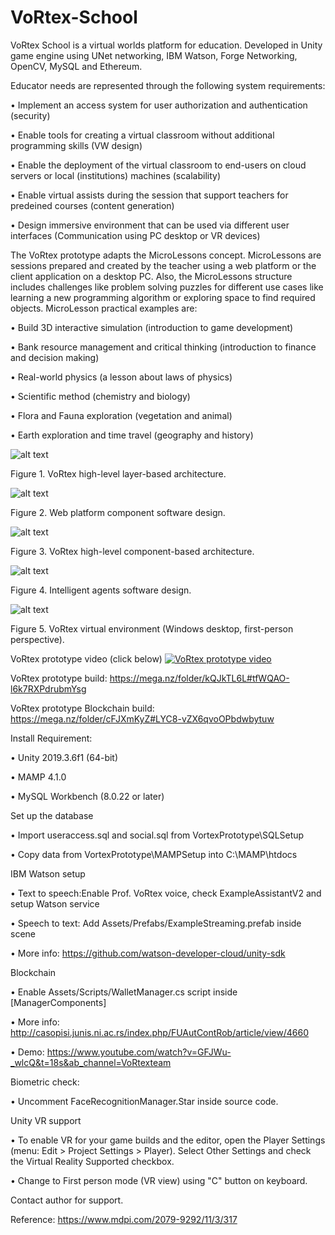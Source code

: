# VoRtex-School
VoRtex School is a virtual worlds platform for education. Developed in Unity game engine using UNet networking, IBM Watson, Forge Networking, OpenCV, MySQL and Ethereum.

Educator needs are represented through the following system requirements:

•	Implement an access system for user authorization and authentication (security)

•	Enable tools for creating a virtual classroom without additional programming skills (VW design)

•	Enable the deployment of the virtual classroom to end-users on cloud servers or local (institutions) machines (scalability)

•	Enable virtual assists during the session that support teachers for predeined courses (content generation)

•	Design immersive environment that can be used via different user interfaces (Communication using PC desktop or VR devices)



The VoRtex prototype adapts the MicroLessons concept. MicroLessons are sessions prepared and created by the teacher using a web platform or the client application on a desktop PC. Also, the MicroLessons structure includes challenges like problem solving puzzles for different use cases like learning a new programming algorithm or exploring space to find required objects. MicroLesson practical examples are:

•	Build 3D interactive simulation (introduction to game development)

•	Bank resource management and critical thinking (introduction to finance and decision making)

•	Real-world physics (a lesson about laws of physics)

•	Scientific method (chemistry and biology)

•	Flora and Fauna exploration (vegetation and animal)

•	Earth exploration and time travel (geography and history)


![alt text](https://github.com/Aca1990/VoRtex-School/blob/master/Pictures/VoRtex%20high-level%20layer-based%20architecture.png?raw=true)

Figure 1. VoRtex high-level layer-based architecture.


![alt text](https://github.com/Aca1990/VoRtex-School/blob/master/Pictures/Web%20platform%20component%20software%20design.png?raw=true)

Figure 2. Web platform component software design.


![alt text](https://github.com/Aca1990/VoRtex-School/blob/master/Pictures/VoRtex%20high-level%20component-based%20architecture.png?raw=true)

Figure 3. VoRtex high-level component-based architecture.

![alt text](https://github.com/Aca1990/VoRtex-School/blob/master/Pictures/Intelligent%20agents%20software%20design.png?raw=true)

Figure 4. Intelligent agents software design.


![alt text](https://github.com/Aca1990/VoRtex-School/blob/master/Pictures/VoRtex%20virtual%20environment%20(Windows%20desktop%2C%20first-person%20perspective).png?raw=true)

Figure 5. VoRtex virtual environment (Windows desktop, first-person perspective).



VoRtex prototype video (click below)
[![VoRtex prototype video](https://github.com/Aca1990/VoRtex-School/blob/master/Pictures/VoRtex%20virtual%20environment%20(Windows%20desktop%2C%20third-person%20perspective).png)](https://www.youtube.com/watch?v=xmUY6tadgkA&ab_channel=VoRtexteam "VoRtex prototype video")

VoRtex prototype build: https://mega.nz/folder/kQJkTL6L#tfWQAO-l6k7RXPdrubmYsg

VoRtex prototype Blockchain build: https://mega.nz/folder/cFJXmKyZ#LYC8-vZX6qvoOPbdwbytuw

Install Requirement:

•	Unity 2019.3.6f1 (64-bit)

•	MAMP 4.1.0

•	MySQL Workbench (8.0.22 or later)

Set up the database

•	Import useraccess.sql and social.sql from VortexPrototype\SQLSetup

•	Copy data from VortexPrototype\MAMPSetup into C:\MAMP\htdocs

IBM Watson setup

•	Text to speech:Enable Prof. VoRtex voice, check ExampleAssistantV2 and setup Watson service

•	Speech to text: Add Assets/Prefabs/ExampleStreaming.prefab inside scene

•	More info: https://github.com/watson-developer-cloud/unity-sdk

Blockchain

•	Enable Assets/Scripts/WalletManager.cs script inside [ManagerComponents]

•	More info: http://casopisi.junis.ni.ac.rs/index.php/FUAutContRob/article/view/4660

•	Demo: https://www.youtube.com/watch?v=GFJWu-_wlcQ&t=18s&ab_channel=VoRtexteam

Biometric check:

•	Uncomment FaceRecognitionManager.Star inside source code.

Unity VR support

•	To enable VR for your game builds and the editor, open the Player Settings (menu: Edit > Project Settings > Player). Select Other Settings and check the Virtual Reality Supported checkbox.

•	Change to First person mode (VR view) using "C" button on keyboard.

Contact author for support.

Reference: https://www.mdpi.com/2079-9292/11/3/317
